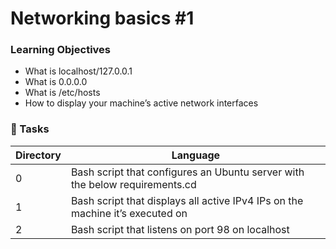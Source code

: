 # Networking basics #1

### Learning Objectives
- What is localhost/127.0.0.1
- What is 0.0.0.0
- What is /etc/hosts
- How to display your machine’s active network interfaces

### :file_folder: Tasks
Directory | Language
----- | -----
0 | Bash script that configures an Ubuntu server with the below requirements.cd
1 | Bash script that displays all active IPv4 IPs on the machine it’s executed on
2 | Bash script that listens on port 98 on localhost
